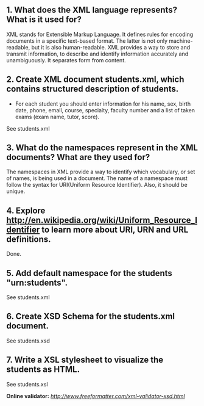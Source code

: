 ##  1. What does the XML language represents? What is it used for? 

XML stands for Extensible Markup Language. It defines rules for encoding documents in a specific text-based format. 
The latter is not only machine-readable, but it is also human-readable. XML provides a way to store and transmit 
information, to describe and identify information accurately and unambiguously. It separates form from content.

##  2. Create XML document students.xml, which contains structured description of students.
*   For each student you should enter information for his name, sex, birth date, phone, email, course, specialty, 
faculty number and a list of taken exams (exam name, tutor, score).

See students.xml

##  3.  What do the namespaces represent in the XML documents? What are they used for? 

The namespaces in XML provide a way to identify which vocabulary, or set of names, is being used in a document. The name
of a namespace must follow the syntax for URI(Uniform Resource Identifier). Also, it should be unique.

##  4. Explore http://en.wikipedia.org/wiki/Uniform_Resource_Identifier to learn more about URI, URN and URL definitions.

Done.

##  5. Add default namespace for the students "urn:students".

See students.xml

##  6. Create XSD Schema for the students.xml document.

See students.xsd

##  7. Write a XSL stylesheet to visualize the students as HTML.

See students.xsl

**Online validator:** *http://www.freeformatter.com/xml-validator-xsd.html*